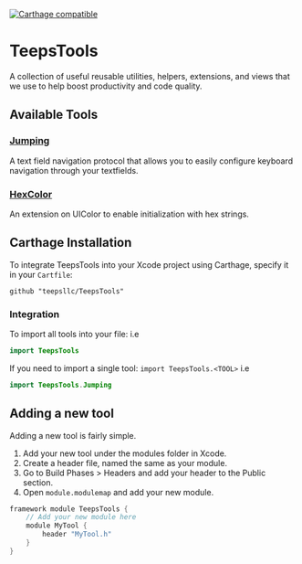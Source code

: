 [![Carthage compatible](https://img.shields.io/badge/Carthage-compatible-4BC51D.svg?style=flat)](https://github.com/Carthage/Carthage)
# TeepsTools
A collection of useful reusable utilities, helpers, extensions, and views that we use to help boost productivity and code quality.

## Available Tools
### [Jumping](https://github.com/teepsllc/TeepsTools/blob/master/TeepsTools/Jumping.swift)
A text field navigation protocol that allows you to easily configure keyboard navigation through your textfields.

### [HexColor](https://github.com/teepsllc/TeepsTools/blob/master/TeepsTools/HexColor.swift)
An extension on UIColor to enable initialization with hex strings.

## Carthage Installation
To integrate TeepsTools into your Xcode project using Carthage, specify it in your `Cartfile`:

```ogdl
github "teepsllc/TeepsTools"
```
### Integration
To import all tools into your file:
i.e

```swift
import TeepsTools
```

If you need to import a single tool: `import TeepsTools.<TOOL>`
i.e

```swift
import TeepsTools.Jumping
```

## Adding a new tool
Adding a new tool is fairly simple.

1. Add your new tool under the modules folder in Xcode.
2. Create a header file, named the same as your module.
3. Go to Build Phases > Headers and add your header to the Public section.
4. Open `module.modulemap` and add your new module.

```swift
framework module TeepsTools {
	// Add your new module here
	module MyTool {
		header "MyTool.h"
	}
}
```


